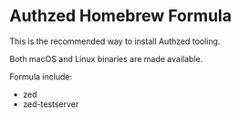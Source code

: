 # Authzed Homebrew Formula

This is the recommended way to install Authzed tooling.

Both macOS and Linux binaries are made available.

Formula include:
- zed
- zed-testserver
